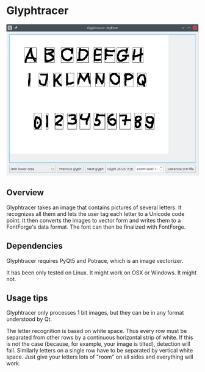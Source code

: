 # Glyphtracer

![A screenshot of Glyphtracer](screenshot.jpg?raw=true "Screenshot")

## Overview

Glyphtracer takes an image that contains pictures of several letters.
It recognizes all them and lets the user tag each letter
to a Unicode code point. It then converts the images to vector form
and writes them to a FontForge's data format. The font can then
be finalized with FontForge.


## Dependencies

Glyphtracer requires PyQt5 and Potrace, which is an image vectorizer.

It has been only tested on Linux. It might work on OSX or Windows.
It might not.


## Usage tips

Glyphtracer only processes 1 bit images, but they can be in
any format understood by Qt.

The letter recognition is based on white space. Thus every row
must be separated from other rows by a continuous horizontal strip
of white. If this is not the case (because, for example, your image
is tilted), detection will fail. Similarly letters on a single row
have to be separated by vertical white space. Just give your letters
lots of "room" on all sides and everything will work.
